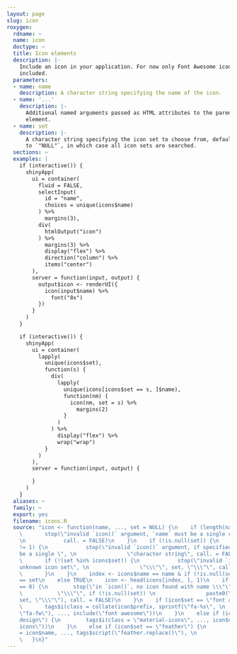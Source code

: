 ```yaml
---
layout: page
slug: icon
roxygen:
  rdname: ~
  name: icon
  doctype: ~
  title: Icon elements
  description: |-
    Include an icon in your application. For now only Font Awesome icons are
    included.
  parameters:
  - name: name
    description: A character string specifying the name of the icon.
  - name: '...'
    description: |-
      Additional named arguments passed as HTML attributes to the parent
      element.
  - name: set
    description: |-
      A character string specifying the icon set to choose from, defaults
      to `"NULL"`, in which case all icon sets are searched.
  sections: ~
  examples: |
    if (interactive()) {
      shinyApp(
        ui = container(
          fluid = FALSE,
          selectInput(
            id = "name",
            choices = unique(icons$name)
          ) %>%
            margins(3),
          div(
            htmlOutput("icon")
          ) %>%
            margins(3) %>%
            display("flex") %>%
            direction("column") %>%
            items("center")
        ),
        server = function(input, output) {
          output$icon <- renderUI({
            icon(input$name) %>%
              font("8x")
          })
        }
      )
    }

    if (interactive()) {
      shinyApp(
        ui = container(
          lapply(
            unique(icons$set),
            function(s) {
              div(
                lapply(
                  unique(icons[icons$set == s, ]$name),
                  function(nm) {
                    icon(nm, set = s) %>%
                      margins(2)
                  }
                )
              ) %>%
                display("flex") %>%
                wrap("wrap")
            }
          )
        ),
        server = function(input, output) {

        }
      )
    }
  aliases: ~
  family: ~
  export: yes
  filename: icons.R
  source: "icon <- function(name, ..., set = NULL) {\n    if (length(name) != 1) {\n
    \       stop(\"invalid `icon()` argument, `name` must be a single character string\",
    \n            call. = FALSE)\n    }\n    if (!is.null(set)) {\n        if (length(set)
    != 1) {\n            stop(\"invalid `icon()` argument, if specified `set` must
    be a single \", \n                \"character string\", call. = FALSE)\n        }\n
    \       if (!(set %in% icons$set)) {\n            stop(\"invalid `icon()` argument,
    unknown icon set\", \n                \"\\\"\", set, \"\\\"\", call. = FALSE)\n
    \       }\n    }\n    index <- icons$name == name & if (!is.null(set)) \n        icons$set
    == set\n    else TRUE\n    icon <- head(icons[index, ], 1)\n    if (NROW(icon)
    == 0) {\n        stop(\"in `icon()`, no icon found with name \\\"\", name, \n
    \           \"\\\"\", if (!is.null(set)) \n                paste0(\" in set \\\"\",
    set, \"\\\"\"), call. = FALSE)\n    }\n    if (icon$set == \"font awesome\") {\n
    \       tags$i(class = collate(icon$prefix, sprintf(\"fa-%s\", \n            icon$name),
    \"fa-fw\"), ..., include(\"font awesome\"))\n    }\n    else if (icon$set == \"material
    design\") {\n        tags$i(class = \"material-icons\", ..., icon$name, include(\"material
    icons\"))\n    }\n    else if (icon$set == \"feather\") {\n        tags$i(`data-feather`
    = icon$name, ..., tags$script(\"feather.replace()\"), \n            include(\"feather\"))\n
    \   }\n}"
---
```

